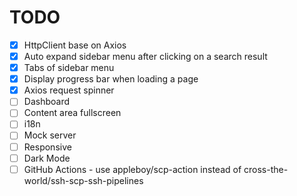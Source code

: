 # TODO

- [x] HttpClient base on Axios
- [x] Auto expand sidebar menu after clicking on a search result
- [x] Tabs of sidebar menu
- [x] Display progress bar when loading a page
- [x] Axios request spinner
- [ ] Dashboard
- [ ] Content area fullscreen
- [ ] i18n
- [ ] Mock server
- [ ] Responsive
- [ ] Dark Mode
- [ ] GitHub Actions - use appleboy/scp-action instead of cross-the-world/ssh-scp-ssh-pipelines
